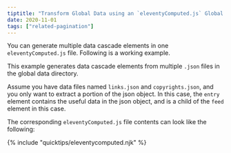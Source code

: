 ```yaml
---
tiptitle: "Transform Global Data using an `eleventyComputed.js` Global Data File"
date: 2020-11-01
tags: ["related-pagination"]
---
```


You can generate multiple data cascade elements in one `eleventyComputed.js` file. Following is a working example.

This example generates data cascade elements from multiple `.json` files in the global data directory.

Assume you have data files named `links.json` and `copyrights.json`, and you only want to extract a portion of the json object. In this case, the `entry` element contains the useful data in the json object, and is a child of the `feed` element in this case.

The corresponding `eleventyComputed.js` file contents can look like the following:

{% include "quicktips/eleventycomputed.njk" %}